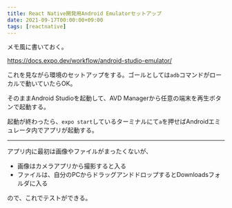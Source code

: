 ```yaml
---
title: React Native開発用Android Emulatorセットアップ
date: 2021-09-17T00:00:00+09:00
tags: [reactnative]
---
```


メモ風に書いておく。

https://docs.expo.dev/workflow/android-studio-emulator/

これを見ながら環境のセットアップをする。ゴールとしては`adb`コマンドがローカルで動いていたらOK。

そのままAndroid Studioを起動して、AVD Managerから任意の端末を再生ボタンで起動する。

起動が終わったら、`expo start`しているターミナルにて`a`を押せばAndroidエミュレータ内でアプリが起動する。

---

アプリ内に最初は画像やファイルがまったくないが、

- 画像はカメラアプリから撮影すると入る
- ファイルは、自分のPCからドラッグアンドドロップするとDownloadsフォルダに入る

ので、これでテストができる。